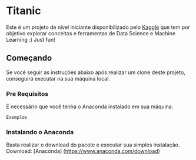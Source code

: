 # Titanic

Este é um projeto de nível iniciante disponibilizado pelo [Kaggle](https://www.kaggle.com/c/titanic) que tem por objetivo explorar conceitos e ferramentas de Data Science e Machine Learning :) Just fun! 

## Começando

Se você seguir as instruções abaixo após realizar um clone deste projeto, conseguirá executar na sua máquina local. 

### Pre Requisitos

É necessário que você tenha o Anaconda instalado em sua máquina.

```
Exemplos
```

### Instalando o Anaconda 

Basta realizar o download do pacote e executar sua simples instalação.
Download: [Anaconda] (https://www.anaconda.com/download)



